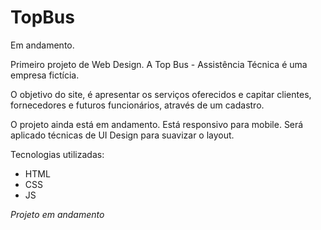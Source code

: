 # TopBus
Em andamento.
 
 Primeiro projeto de Web Design. A Top Bus - Assistência Técnica é uma empresa fictícia.

O objetivo do site, é apresentar os serviços oferecidos e capitar clientes, fornecedores e futuros funcionários, através de um cadastro.

O projeto ainda está em andamento. Está responsivo para mobile. Será aplicado técnicas de UI Design para suavizar o layout.

Tecnologias utilizadas:

- HTML
- CSS
- JS

*Projeto em andamento*
